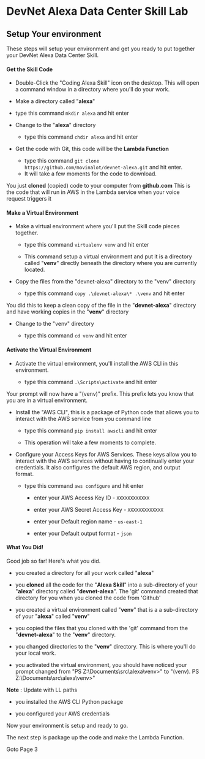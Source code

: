 # DevNet Alexa Data Center Skill Lab

## Setup Your environment

These steps will setup your environment and get you ready to put together your DevNet Alexa Data Center Skill.

#### Get the Skill Code

 - Double-Click the "Coding Alexa Skill" icon on the desktop. This will open a command window in a directory where you'll do your work.

 - Make a directory called "**alexa**"

  - type this command `mkdir alexa` and hit enter

- Change to the "**alexa**" directory

  - type this command `chdir alexa` and hit enter

- Get the code with Git, this code will be the **Lambda Function**

  - type this command `git clone https://github.com/movinalot/devnet-alexa.git` and hit enter.
  - It will take a few moments for the code to download.

You just **cloned** (copied) code to your computer from **github.com** This is the code that will run in AWS in the Lambda service when your voice request triggers it

#### Make a Virtual Environment

- Make a virtual environment where you'll put the Skill code pieces together.

  - type this command `virtualenv venv` and hit enter

  - This command setup a virtual environment and put it is a directory called "**venv**" directly beneath the directory where you are currently located.

- Copy the files from the "devnet-alexa" directory to the "venv" directory

  - type this command `copy .\devnet-alexa\* .\venv` and hit enter

You did this to keep a clean copy of the file in the "**devnet-alexa**" directory and have working copies in the "**venv**" directory

- Change to the "venv" directory

  - type this command `cd venv` and hit enter

#### Activate the Virtual Environment

- Activate the virtual environment, you'll install the AWS CLI in this environment.

  - type this command `.\Scripts\activate` and hit enter

Your prompt will now have a "(venv)" prefix. This prefix lets you know that you are in a virtual environment.

- Install the "AWS CLI", this is a package of Python code that allows you to interact with the AWS service from you command line

  - type this command `pip install awscli` and hit enter

  - This operation will take a few moments to complete.

- Configure your Access Keys for AWS Services. These keys allow you to interact with the AWS services without having to continually enter your credentials. It also configures the default AWS region, and output format.

  - type this command `aws configure` and hit enter

    - enter your AWS Access Key ID - `XXXXXXXXXXXX`

    - enter your AWS Secret Access Key - `XXXXXXXXXXXXX`

    - enter your Default region name - `us-east-1`

    - enter your Default output format - `json`

#### What You Did!

Good job so far!  Here's what you did.

- you created a directory for all your work called "**alexa**"

- you **cloned** all the code for the "**Alexa Skill**" into a sub-directory of your "**alexa**" directory called "**devnet-alexa**". The 'git' command created that directory for you when you cloned the code from 'Github'

- you created a virtual environment called "**venv**" that is a a sub-directory of your "**alexa**" called "**venv**"

- you copied the files that you cloned with the 'git' command from the "**devnet-alexa**" to the "**venv**" directory.

- you changed directories to the "**venv**" directory. This is where you'll do your local work.

- you activated the virtual environment, you should have noticed your prompt changed from "PS Z:\Documents\src\alexa\venv>" to "(venv). PS Z:\Documents\src\alexa\venv>"

**Note** : Update with LL paths

- you installed the AWS CLI Python package

- you configured your AWS credentials

Now your environment is setup and ready to go.

The next step is package up the code and make the Lambda Function.

Goto Page 3

